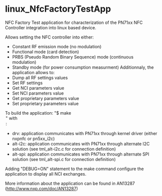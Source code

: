 linux_NfcFactoryTestApp
=======================
NFC Factory Test application for characterization of the PN71xx NFC Controller integration into linux based device.

Allows setting the NFC controller into either:
 - Constant RF emission mode (no modulation)
 - Functional mode (card detection)
 - PRBS (Pseudo Random Binary Sequence) mode (continuous modulation)
 - Standby mode (for power consumption measurment)
Additionnaly, the application allows to:
 - Dump all RF settings values
 - Set RF settings
 - Get NCI parameters value
 - Set NCI parameters value
 - Get proprietary parameters value
 - Set proprietary parameters value

To build the application: "$ make <option>" with <option>:
  - drv: application communicates with PN71xx through kernel driver (either nxpnfc or pn5xx_i2c)
  - alt-i2c: application communicates with PN71xx through alternate I2C solution (see tml_alt-i2c.c for connection definition)
  - alt-spi: application communicates with PN71xx through alternate SPI solution (see tml_alt-spi.c for connection definition)

Adding "DEBUG=ON" statement to the make command configure the application to display all NCI exchanges.

More information about the application can be found in AN13287 (http://www.nxp.com/doc/AN13287)
